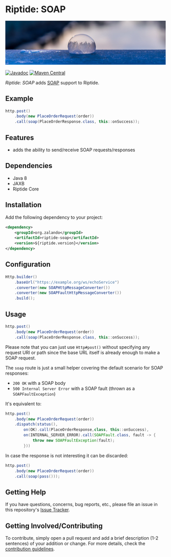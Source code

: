 # Riptide: SOAP

[![Pipes](../docs/soap.jpg)](https://pixabay.com/photos/soap-bubble-bubble-frozen-bubble-1975227/)

[![Javadoc](https://www.javadoc.io/badge/org.zalando/riptide-soap.svg)](http://www.javadoc.io/doc/org.zalando/riptide-soap)
[![Maven Central](https://img.shields.io/maven-central/v/org.zalando/riptide-soap.svg)](https://maven-badges.herokuapp.com/maven-central/org.zalando/riptide-soap)

*Riptide: SOAP* adds [SOAP](https://en.wikipedia.org/wiki/SOAP) support to Riptide.

## Example

```java
http.post()
    .body(new PlaceOrderRequest(order))
    .call(soap(PlaceOrderResponse.class, this::onSuccess));
```

## Features

- adds the ability to send/receive SOAP requests/responses

## Dependencies

- Java 8
- JAXB
- Riptide Core

## Installation

Add the following dependency to your project:

```xml
<dependency>
    <groupId>org.zalando</groupId>
    <artifactId>riptide-soap</artifactId>
    <version>${riptide.version}</version>
</dependency>
```

## Configuration

```java
Http.builder()
    .baseUrl("https://example.org/ws/echoService")
    .converter(new SOAPHttpMessageConverter())
    .converter(new SOAPFaultHttpMessageConverter())
    .build();
```

## Usage

```java
http.post()
    .body(new PlaceOrderRequest(order))
    .call(soap(PlaceOrderResponse.class, this::onSuccess));
```

Please note that you can just use `Http#post()` without specifying any request URI or path since
the base URL itself is already enough to make a SOAP request.

The `soap` route is just a small helper covering the default scenario for SOAP responses:

- `200 OK` with a SOAP body
- `500 Internal Server Error` with a SOAP fault (thrown as a `SOAPFaultException`)

It's equivalent to:

```java
http.post()
    .body(new PlaceOrderRequest(order))
    .dispatch(status(),
        on(OK).call(PlaceOrderResponse,class, this::onSuccess),
        on(INTERNAL_SERVER_ERROR).call(SOAPFault.class, fault -> {
            throw new SOAPFaultException(fault);
        }))
```

In case the response is not interesting it can be discarded:

```java
http.post()
    .body(new PlaceOrderRequest(order))
    .call(soap(pass()));
```

## Getting Help

If you have questions, concerns, bug reports, etc., please file an issue in this repository's [Issue Tracker](../../../../issues).

## Getting Involved/Contributing

To contribute, simply open a pull request and add a brief description (1-2 sentences) of your addition or change. For
more details, check the [contribution guidelines](../.github/CONTRIBUTING.md).

